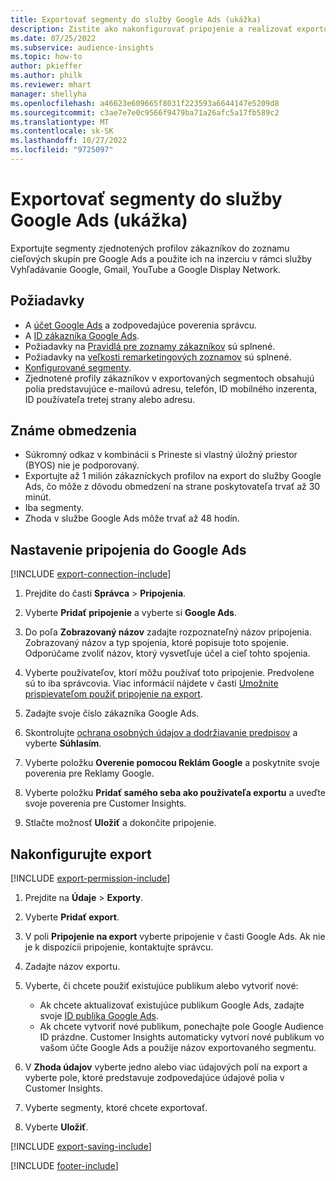 ```yaml
---
title: Exportovať segmenty do služby Google Ads (ukážka)
description: Zistite ako nakonfigurovať pripojenie a realizovať exportovanie do Google Ads.
ms.date: 07/25/2022
ms.subservice: audience-insights
ms.topic: how-to
author: pkieffer
ms.author: philk
ms.reviewer: mhart
manager: shellyha
ms.openlocfilehash: a46623e609665f8031f223593a6644147e5209d8
ms.sourcegitcommit: c3ae7e7e0c9566f9479ba71a26afc5a17fb589c2
ms.translationtype: MT
ms.contentlocale: sk-SK
ms.lasthandoff: 10/27/2022
ms.locfileid: "9725097"
---
```

# <a name="export-segments-to-google-ads-preview"></a>Exportovať segmenty do služby Google Ads (ukážka)

Exportujte segmenty zjednotených profilov zákazníkov do zoznamu cieľových skupín pre Google Ads a použite ich na inzerciu v rámci služby Vyhľadávanie Google, Gmail, YouTube a Google Display Network.

## <a name="prerequisites"></a>Požiadavky

- A [účet Google Ads](https://ads.google.com/) a zodpovedajúce poverenia správcu.
- A [ID zákazníka Google Ads](https://support.google.com/google-ads/answer/1704344).
- Požiadavky na [Pravidlá pre zoznamy zákazníkov](https://support.google.com/adspolicy/answer/6299717) sú splnené.
- Požiadavky na [veľkosti remarketingových zoznamov](https://support.google.com/google-ads/answer/7558048) sú splnené.
- [Konfigurované segmenty](segments.md).
- Zjednotené profily zákazníkov v exportovaných segmentoch obsahujú polia predstavujúce e-mailovú adresu, telefón, ID mobilného inzerenta, ID používateľa tretej strany alebo adresu.

## <a name="known-limitations"></a>Známe obmedzenia

- Súkromný odkaz v kombinácii s Prineste si vlastný úložný priestor (BYOS) nie je podporovaný.
- Exportujte až 1 milión zákazníckych profilov na export do služby Google Ads, čo môže z dôvodu obmedzení na strane poskytovateľa trvať až 30 minút.
- Iba segmenty.
- Zhoda v službe Google Ads môže trvať až 48 hodín.

## <a name="set-up-connection-to-google-ads"></a>Nastavenie pripojenia do Google Ads

[!INCLUDE [export-connection-include](includes/export-connection-admn.md)]

1. Prejdite do časti **Správca** > **Pripojenia**.

1. Vyberte **Pridať pripojenie** a vyberte si **Google Ads**.

1. Do poľa **Zobrazovaný názov** zadajte rozpoznateľný názov pripojenia. Zobrazovaný názov a typ spojenia, ktoré popisuje toto spojenie. Odporúčame zvoliť názov, ktorý vysvetľuje účel a cieľ tohto spojenia.

1. Vyberte používateľov, ktorí môžu používať toto pripojenie. Predvolene sú to iba správcovia. Viac informácií nájdete v časti [Umožnite prispievateľom použiť pripojenie na export](connections.md#allow-contributors-to-use-a-connection-for-exports).

1. Zadajte svoje číslo zákazníka Google Ads.

1. Skontrolujte [ochrana osobných údajov a dodržiavanie predpisov](connections.md#data-privacy-and-compliance) a vyberte **Súhlasím**.

1. Vyberte položku **Overenie pomocou Reklám Google** a poskytnite svoje poverenia pre Reklamy Google.

1. Vyberte položku **Pridať samého seba ako používateľa exportu** a uveďte svoje poverenia pre Customer Insights.

1. Stlačte možnosť **Uložiť** a dokončite pripojenie.

## <a name="configure-an-export"></a>Nakonfigurujte export

[!INCLUDE [export-permission-include](includes/export-permission.md)]

1. Prejdite na **Údaje** > **Exporty**.

1. Vyberte **Pridať export**.

1. V poli **Pripojenie na export** vyberte pripojenie v časti Google Ads. Ak nie je k dispozícii pripojenie, kontaktujte správcu.

1. Zadajte názov exportu.

1. Vyberte, či chcete použiť existujúce publikum alebo vytvoriť nové:
   - Ak chcete aktualizovať existujúce publikum Google Ads, zadajte svoje [ID publika Google Ads](https://support.google.com/google-ads/answer/7558048?hl=en#:~:text=Audience%20lists%20is%20a%20section,Display%20Network%20through%20remarketing%20campaigns).
   - Ak chcete vytvoriť nové publikum, ponechajte pole Google Audience ID prázdne. Customer Insights automaticky vytvorí nové publikum vo vašom účte Google Ads a použije názov exportovaného segmentu.

1. V **Zhoda údajov** vyberte jedno alebo viac údajových polí na export a vyberte pole, ktoré predstavuje zodpovedajúce údajové polia v Customer Insights.

1. Vyberte segmenty, ktoré chcete exportovať.

1. Vyberte **Uložiť**.

[!INCLUDE [export-saving-include](includes/export-saving.md)]

[!INCLUDE [footer-include](includes/footer-banner.md)]
